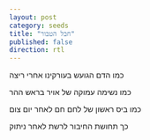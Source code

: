 ```yaml
---
layout: post
category: seeds
title: "חבל הטבור"
published: false
direction: rtl
---
```

כמו הדם הגועש בעורקינו אחרי ריצה

כמו נשימה עמוקה של אויר בראש ההר

כמו ביס ראשון של לחם חם לאחר יום צום

כך תחושת החיבור לרשת לאחר ניתוק
